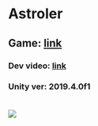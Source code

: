 # Astroler
<h2>Game: <a href="https://gamejolt.com/games/Astroler/563181">link</a></h2>
<h3>Dev video: <a href="https://www.youtube.com/watch?v=ihevUdnF2PU">link</a><h3>
<p>Unity ver: 2019.4.0f1</p>

<br>
<img src="tumbnail.jpg">
